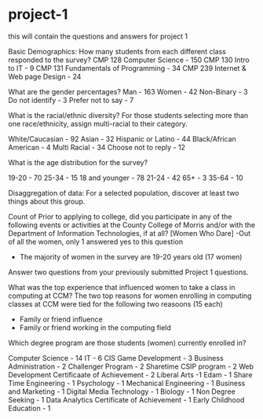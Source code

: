# project-1
this will contain the questions and answers for project 1

Basic Demographics:
How many students from each different class responded to the survey?
CMP 128 Computer Science - 150
CMP 130 Intro to IT - 9
CMP 131 Fundamentals of Programming - 34
CMP 239 Internet & Web page Design - 24

What are the gender percentages?
Man - 163
Women - 42
Non-Binary - 3
Do not identify - 3
Prefer not to say - 7

What is the racial/ethnic diversity? For those students selecting more than one race/ethnicity, assign multi-racial to their category.

White/Caucasian - 92
Asian - 32
Hispanic or Latino - 44
Black/African American - 4
Multi Racial - 34
Choose not to reply - 12

What is the age distribution for the survey?

19-20 - 70
25-34 - 15
18 and younger - 78
21-24 - 42
65+ - 3
35-64 - 10 


Disaggregation of data:
For a selected population, discover at least two things about this group.

Count of Prior to applying to college, did you participate in any of the following events or activities at the County College of Morris and/or with the Department of Information Technologies, if at all? [Women Who Dare]
-Out of all the women, only 1 answered yes to this question

- The majority of women in the survey are 19-20 years old (17 women)


Answer two questions from your previously submitted Project 1 questions.

What was the top experience that influenced women to take a class in computing at CCM?
The two top reasons for women enrolling in computing classes at CCM were tied for the following two reasoons (15 each) 
- Family or friend influence
- Family or friend working in the computing field

 Which degree program are those students (women) currently enrolled in?
 
 Computer Science - 14
 IT - 6
 CIS Game Development - 3
 Business Administration - 2
 Challenger Program - 2
 Sharetime CSIP program - 2 
 Web Development Certificaate of Achievement - 2
 Liberal Arts -1 
 Edam - 1
 Share Time Engineering - 1
 Psychology - 1
 Mechanical Engineering - 1
 Business and Marketing - 1
 Digital Media Technology - 1
 Biology - 1
 Non Degree Seeking - 1
 Data Analytics Certificate of Achievement - 1
 Early Childhood Education - 1
 

